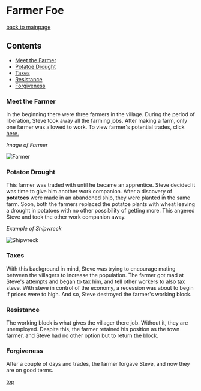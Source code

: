 # Farmer Foe
[back to mainpage](README.md)
## Contents

* [Meet the Farmer](#Meet-the-Farmer)
* [Potatoe Drought](#Potatoe-Drought)
* [Taxes](#taxes)
* [Resistance](#Resistance)
* [Forgiveness](#Forgiveness)

### Meet the Farmer 
In the beginning there were three farmers in the village. During the period of liberation, Steve took away all the farming jobs. After making a farm, only one farmer was allowed to work. To view farmer's potential trades, click [here.](https://minecraft.fandom.com/wiki/Trading#Farmer)

*Image of Farmer*

![Farmer](https://user-images.githubusercontent.com/89501767/138539679-9c4873a8-b2a5-4b62-b753-0f71e882a974.png)


### Potatoe Drought
This farmer was traded with until he became an apprentice. Steve decided it was time to give him another work companion. After a discovery of **potatoes** were made in an abandoned ship, they were planted in the same farm. Soon, both the farmers replaced the potatoe plants with wheat leaving a drought in potatoes with no other possibility of getting more. This angered Steve and took the other work companion away.

*Example of Shipwreck*

![Shipwreck](https://user-images.githubusercontent.com/89501767/138539949-15bce6f9-5194-4a64-81f1-b202f9d63c3a.jpg)


### Taxes
With this background in mind, Steve was trying to encourage mating between the villagers to increase the population. The farmer got mad at Steve's attempts and began to tax him, and tell other workers to also tax steve. With steve in control of the economy, a recession was about to begin if prices were to high. And so, Steve destroyed the farmer's working block.

### Resistance
The working block is what gives the villager there job. Without it, they are unemployed. Despite this, the farmer retained his position as the town farmer, and Steve had no other option but to return the block.

### Forgiveness
After a couple of days and trades, the farmer forgave Steve, and now they are on good terms.

[top](#farmer-foe)
